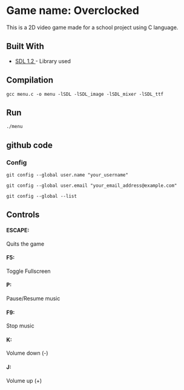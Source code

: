# Game name: Overclocked
This is a 2D video game made for a school project using C language.

## Built With

* [SDL 1.2 ](https://www.libsdl.org/download-1.2.php) - Library used

## Compilation
```
gcc menu.c -o menu -lSDL -lSDL_image -lSDL_mixer -lSDL_ttf
```
## Run
```
./menu
```
## github code
### Config
```
git config --global user.name "your_username"
```
```
git config --global user.email "your_email_address@example.com"
```
```
git config --global --list
```









## Controls

#### ESCAPE:  
Quits the game


#### F5:  
Toggle Fullscreen


#### P:   
Pause/Resume music


#### F9:  
Stop music


#### K:   
Volume down (-)


#### J:   
Volume up (+)







